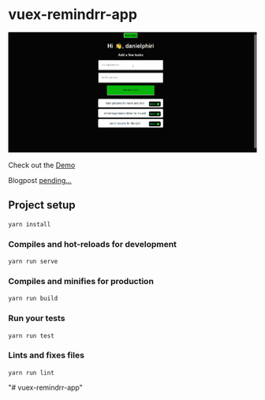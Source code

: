 # vuex-remindrr-app

![Cover](https://github.com/malgamves/vuex-remindrr-app/blob/master/public/images/vuex-app.gif)

Check out the [Demo]()

Blogpost [pending...]()

## Project setup
```
yarn install
```

### Compiles and hot-reloads for development
```
yarn run serve
```

### Compiles and minifies for production
```
yarn run build
```

### Run your tests
```
yarn run test
```

### Lints and fixes files
```
yarn run lint
```
"# vuex-remindrr-app" 
